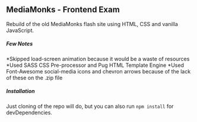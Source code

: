 ## MediaMonks - Frontend Exam

Rebuild of the old MediaMonks flash site using HTML, CSS and vanilla JavaScript.

##### Few Notes

*Skipped load-screen animation because it would be a waste of resources
*Used SASS CSS Pre-processor and Pug HTML Template Engine
*Used Font-Awesome social-media icons and chevron arrows because of the lack of these on the .zip file

##### Installation

Just cloning of the repo will do, but you can also run `npm install` for devDependencies.